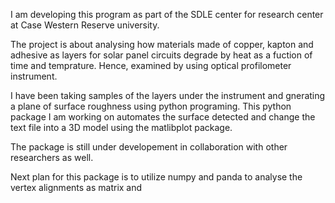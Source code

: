 I am developing this program as part of the SDLE center for research center at Case Western Reserve university.

The project is about analysing how materials made of copper, kapton and adhesive as layers for solar panel circuits degrade by heat as a fuction of time and temprature. Hence, examined by using optical profilometer instrument.

I have been taking samples of the layers under the instrument and gnerating a plane of surface roughness using python programing. This python package I am working on automates the surface detected and change the text file into a 3D model using the matlibplot package.

The package is still under developement in collaboration with other researchers as well.

Next plan for this package is to utilize numpy and panda to analyse the vertex alignments as matrix and
